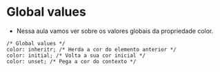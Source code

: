 
# Global values 

* Nessa aula vamos ver sobre os valores globais da propriedade color. 

```
/* Global values */
color: inheritr; /* Herda a cor do elemento anterior */
color: initial; /* Volta a sua cor inicial */
color: unset; /* Pega a cor do contexto */

```